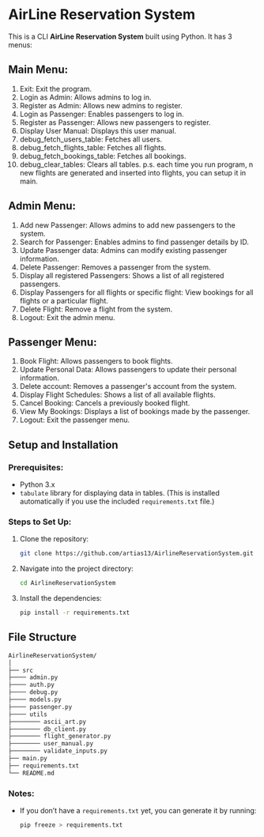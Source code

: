 # AirLine Reservation System

This is a CLI **AirLine Reservation System** built using Python. It has 3 menus:

## Main Menu:

1. Exit: Exit the program.
2. Login as Admin: Allows admins to log in.
3. Register as Admin: Allows new admins to register.
4. Login as Passenger: Enables passengers to log in.
5. Register as Passenger: Allows new passengers to register.
6. Display User Manual: Displays this user manual.
7. debug_fetch_users_table: Fetches all users.
8. debug_fetch_flights_table: Fetches all flights.
9. debug_fetch_bookings_table: Fetches all bookings.
10. debug_clear_tables: Clears all tables.
    p.s. each time you run program, n new flights are generated and inserted into flights, you can setup it in main.

## Admin Menu:

1. Add new Passenger: Allows admins to add new passengers to the system.
2. Search for Passenger: Enables admins to find passenger details by ID.
3. Update Passenger data: Admins can modify existing passenger information.
4. Delete Passenger: Removes a passenger from the system.
5. Display all registered Passengers: Shows a list of all registered passengers.
6. Display Passengers for all flights or specific flight: View bookings for all flights or a particular flight.
7. Delete Flight: Remove a flight from the system.
8. Logout: Exit the admin menu.

## Passenger Menu:

1. Book Flight: Allows passengers to book flights.
2. Update Personal Data: Allows passengers to update their personal information.
3. Delete account: Removes a passenger's account from the system.
4. Display Flight Schedules: Shows a list of all available flights.
5. Cancel Booking: Cancels a previously booked flight.
6. View My Bookings: Displays a list of bookings made by the passenger.
7. Logout: Exit the passenger menu.

## Setup and Installation

### Prerequisites:

- Python 3.x
- `tabulate` library for displaying data in tables. (This is installed automatically if you use the included `requirements.txt` file.)

### Steps to Set Up:

1. Clone the repository:
   ```bash
   git clone https://github.com/artias13/AirlineReservationSystem.git
   ```
2. Navigate into the project directory:
   ```bash
   cd AirlineReservationSystem
   ```
3. Install the dependencies:
   ```bash
   pip install -r requirements.txt
   ```

## File Structure

```bash
AirlineReservationSystem/
│
├── src
├──── admin.py
├──── auth.py
├──── debug.py
├──── models.py
├──── passenger.py
├──── utils
├──────── ascii_art.py
├──────── db_client.py
├──────── flight_generator.py
├──────── user_manual.py
├──────── validate_inputs.py
├── main.py
├── requirements.txt
└── README.md
```

### Notes:

- If you don’t have a `requirements.txt` yet, you can generate it by running:
  ```bash
  pip freeze > requirements.txt
  ```

